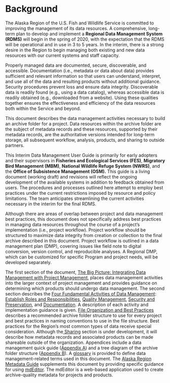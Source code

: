# Background

The Alaska Region of the U.S. Fish and Wildlife Service is committed to improving the management of its data resources. A comprehensive, long-term plan to develop and implement a **Regional Data Management System (RDMS)** will begin in the spring of 2020, with the expectation that the RDMS will be operational and in use in 3 to 5 years. In the interim, there is a strong desire in the Region to begin managing both existing and new data resources with our current systems and staff capacity.&#x20;

Properly managed data are documented, secure, discoverable, and accessible. Documentation (i.e., metadata or data about data) provides sufficient and relevant information so that users can understand, interpret, and use all of the data and resulting products without additional guidance. Security procedures prevent loss and ensure data integrity. Discoverable data is readily found (e.g., using a data catalog), whereas accessible data is readily obtained (e.g., downloaded from a website). Using these qualities together ensures the effectiveness and efficiency of the data resources both within the Service and beyond.&#x20;

This document describes the data management activities necessary to build an archive folder for a project. Data resources within the archive folder are the subject of metadata records and these resources, supported by their metadata records, are the authoritative versions intended for long-term storage, all subsequent workflow, analysis, products, and sharing to outside partners. &#x20;

This Interim Data Management User Guide is primarily for early adopters and their supervisors in **Fisheries and Ecological Services (FES)**, **Migratory Bird Management (MBM)**, **National Wildlife Refuge System (NWRS)**, and the **Office of Subsistence Management (OSM).** This guide is a living document (working draft) and revisions will reflect the ongoing development of the available systems in addition to feedback obtained from users. The procedures and processes outlined here attempt to employ best practices under the current restrictions imposed by resource and policy limitations.  The team anticipates streamlining the current activities necessary in the interim for the final RDMS.

Although there are areas of overlap between project and data management best practices, this document does not specifically address best practices in managing data resources throughout the course of a project’s implementation (i.e., project workflow). Project workflow should be structured to maximize data integrity from creation or collection to the final archive described in this document. Project workflow is outlined in a data management plan (DMP), covering issues like field note to digital conversion, version control, and reproducible analyses. A Regional DMP, which can be customized for specific Program and project needs, will be developed separately.

The first section of the document, [The Big Picture: Integrating Data Management with Project Management](the-big-picture-integrating-data-management-with-project-management.md), places data management activities into the larger context of project management and provides guidance on determining which products should undergo data management. The second section describes the [Four Fundamental Activities of Data Management](../four-fundamental-activities-of-data-management/): [Establish Roles and Responsibilities](../four-fundamental-activities-of-data-management/establish-roles-and-responsibilities.md), [Quality Management](../four-fundamental-activities-of-data-management/quality-management.md), [Security and Preservation](../four-fundamental-activities-of-data-management/security-and-preservation.md), and [Documentation](../four-fundamental-activities-of-data-management/documentation.md). A description of each activity and implementation guidance is given. [File Organization and Best Practices](../acquire/file-organization-and-best-practices/) describes a recommended archive folder structure to use for every project and best practices in naming conventions to use in the file structure. Best practices for the Region’s most common types of data receive special consideration. Although the[ Sharing](broken-reference) section is under development, it will describe how metadata records and associated products can be made shareable outside of the organization. Appendices include a data management quick guide ([Appendix A](../appendix-a-interim-data-management-quick-guide.md)) and a tree diagram of the archive folder structure ([Appendix B](../appendix-b-tree-structure-for-file-organization-of-the-archive-record.md)). A [glossary](../glossary.md) is provided to define data management-related terms used in this document. The [Alaska Region Metadata Guide](https://ak-region-dst.gitbook.io/alaska-region-mdeditor-interim-user-guide/) supplements this document by providing specific guidance for using [mdEditor](https://www.mdeditor.org). The mdEditor is a web-based application used to create archive-quality metadata for projects and products.
